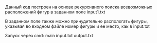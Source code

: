 Данный код построен на основе рекурсивного поиска всевозможных расположений фигур в заданном поле input1.txt

В заданном поле также можно принудительно распологать фигуры, указывая во входном файле номер фигуры и ее место, как в input.txt

Запуск через cmd: main input.txt output.txt
